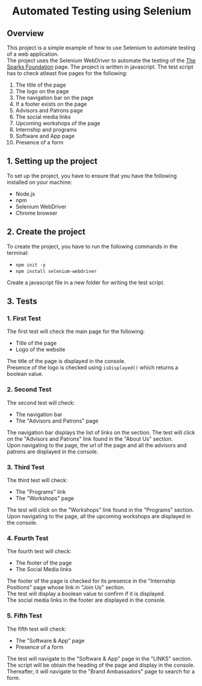 <h1 align="center">Automated Testing using Selenium</h1>

## Overview 
This project is a simple example of how to use Selenium to automate testing of a web application. <br /> The project uses the Selenium WebDriver to automate the testing of the [The Sparks Foundation](https://www.thesparksfoundationsingapore.org/) page. The project is written in javascript.
The test script has to check atleast five pages for the following:
1. The title of the page 
2. The logo on the page
3. The navigation bar on the page
4. If a footer exists on the page
5. Advisors and Patrons page
6. The social media links
7. Upcoming workshops of the page
8. Internship and programs
9. Software and App page
10. Presence of a form

## 1. Setting up the project
To set up the project, you have to ensure that you have the following installed on your machine:
- Node.js
- npm
- Selenium WebDriver
- Chrome browser

## 2. Create the project 
To create the project, you have to run the following commands in the terminal:
- `npm init -y`
- `npm install selenium-webdriver` <br />

Create a javascript file in a new folder for writing the test script. 

## 3. Tests
### 1. First Test
The first test will check the main page for the following:
- Title of the page
- Logo of the website <br/>

The title of the page is displayed in the console. <br/>
Presence of the logo is checked using `isDisplayed()` which returns a boolean value.

### 2. Second Test
The second test will check:
- The navigation bar
- The "Advisors and Patrons" page <br/>

The navigation bar displays the list of links on the section. The test will click on the "Advisors and Patrons" link found in the "About Us" section.<br />
Upon navigating to the page, the url of the page and all the advisors and patrons are displayed in the console.

### 3. Third Test
The third test will check:
- The "Programs" link
- The "Workshops" page <br/>

The test will click on the "Workshops" link found in the "Programs" section.<br />
Upon navigating to the page, all the upcoming workshops are displayed in the console.

### 4. Fourth Test
The fourth test will check:
- The footer of the page 
- The Social Media links <br/>

The footer of the page is checked for its presence in the "Internship Positions" page whose link in "Join Us" section.<br/>
The test will display a boolean value to confirm if it is displayed. <br/>
The social media links in the footer are displayed in the console.

### 5. Fifth Test
The fifth test will check:
- The "Software & App" page 
- Presence of a form <br/>

The test will navigate to the "Software & App" page in the "LINKS" section.<br/> 
The script will be obtain the heading of the page and display in the console. Thereafter, it will navigate to the "Brand Ambassadors" page to search for a form.
